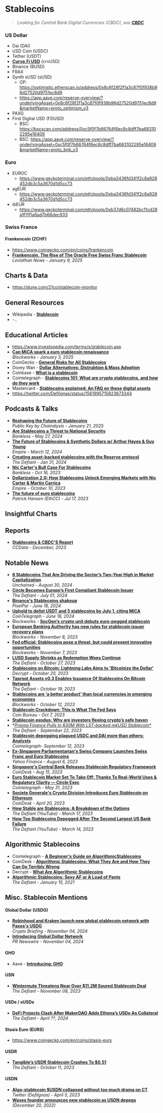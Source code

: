 # Stablecoins

> _Looking for Central Bank Digital Currencies (CBDC), see [**CBDC**](https://github.com/Inside-the-Blocks/Education/blob/main/Central%20Bank%20Digital%20Currency.md)_

### US Dollar
- Dai (DAI)
- USD Coin (USDC) 
- Tether (USDT)
- [**Curve.Fi USD**](/DeFi/Stablecoins/Curve%20USD.md) (crvUSD)
- Binance (BUSD)
- FRAX
- Synth sUSD (sUSD)
  - OP: https://optimistic.etherscan.io/address/0x8c6f28f2f1a3c87f0f938b96d27520d9751ec8d9
  - https://app.aave.com/reserve-overview/?underlyingAsset=0x8c6f28f2f1a3c87f0f938b96d27520d9751ec8d9&marketName=proto_optimism_v3
- PAXG
- First Digital USD (FDUSD)
  - BSC: https://bscscan.com/address/0xc5f0f7b66764f6ec8c8dff7ba683102295e16409
  - BSC: https://app.aave.com/reserve-overview/?underlyingAsset=0xc5f0f7b66764f6ec8c8dff7ba683102295e16409&marketName=proto_bnb_v3 

### Euro
- EUROC
  - https://www.geckoterminal.com/eth/pools/0xba3436fd341f2c8a928452db3c5a3670d1d5cc73
- agEUR
  - https://www.geckoterminal.com/eth/pools/0xba3436fd341f2c8a928452db3c5a3670d1d5cc73
- ibEUR
  - https://www.geckoterminal.com/eth/pools/0xb37d6c07482bc11cd28a1f11f1a6ad7b66dec933

### Swiss France

#### Frankencoin (ZCHF)
- https://www.coingecko.com/en/coins/frankencoin
- [**Frankencoin, The Rise of The Oracle Free Swiss Franc Stablecoin**](https://www.youtube.com/watch?v=4h2gClJt9mg)
  <br/>_Leviathan News - January 9, 2025_

## Charts & Data
- https://dune.com/21co/stablecoin-monitor

## General Resources
- Wikipedia - [**Stablecoin**](https://en.wikipedia.org/wiki/Stablecoin)
- -..

## Educational Articles

- https://www.investopedia.com/terms/s/stablecoin.asp
- [**Can MiCA spark a euro stablecoin renaissance**](https://blockworks.co/news/mica-euro-stablecoin-renaissance)
  <br/>_Blockworks - January 3, 2025_
- CoinGecko - [**General Risks for All Stablecoins**](https://www.coingecko.com/learn/general-risks-for-all-stablecoins)
- Dovey Wan - [**Dollar Alternatives: Distrubtion & Mass Adoption**](https://twitter.com/DoveyWan/status/1725183674868699391)
- Coinbase - [**What is a stablecoin**](https://www.coinbase.com/learn/crypto-basics/what-is-a-stablecoin)
- Cointelegraph - [**Stablecoins 101: What are crypto stablecoins, and how do they work**](https://cointelegraph.com/learn/stablecoins-101-what-are-crypto-stablecoins-and-how-do-they-work)
- Mastercard - [**Stablecoins explained: An FAQ on these digital assets**](https://www.mastercard.com/news/perspectives/2022/stablecoin-crypto-explainer-faq/)
- https://twitter.com/DefiIgnas/status/1561995715823673344
 
## Podcasts & Talks

- [**Reshaping the Future of Stablecoins**](https://www.chainalysis.com/blog/future-of-global-digital-payments-with-stablecoins/)
  <br/>_Public Key by Chainalysis - January 21, 2025_
- [**Are Stablecoins a Threat to National Security**](https://www.youtube.com/watch?v=LRRrhpPPIlo)
  <br/>_Bankless - May 27, 2024_
- [**The Future of Stablecoins & Synthetic Dollars w/ Arthur Hayes & Guy Young**](https://www.youtube.com/watch?v=odZc9nvNVAY)
  <br/>_Empire - March 12, 2024_
- [**Creating asset-backed stablecoins with the Reserve protocol**](https://www.youtube.com/watch?v=WgsvOIjHDmg)
  <br/>_The Defiant - Jan 31, 2024_
- [**Nic Carter's Bull Case For Stablecoins**](https://www.youtube.com/watch?v=iecFhe2THeo)
  <br/>_Bankless - Oct 16, 2023_
- [**Dollarization 2.0: How Stablecoins Unlock Emerging Markets with Nic Carter & Martin Carrica**](https://www.youtube.com/watch?v=27HimK7oZMw)
  <br/>_Empire - October 10, 2023_
- [**The future of euro stablecoins**](https://www.youtube.com/watch?v=WF__4bId9zU)
  <br/>_Patrick Hansen (EthCC) - Jul 17, 2023_

## Insightful Charts

## Reports
- [**Stablecoins & CBDC'S Report**](https://ccdata.io/reports/stablecoins-cbdcs-report-december-2023)
  <br/>_CCData - December, 2023_

## Notable News
- [**6 Stablecoins That Are Driving the Sector’s Two-Year High in Market Capitalization**](https://unchainedcrypto.com/6-stablecoins-that-are-driving-the-sectors-two-year-high-in-market-capitalization/)
  <br/>_Unchained - August 30, 2024_
- [**Circle Becomes Europe’s First Compliant Stablecoin Issuer**](https://thedefiant.io/news/defi/circle-becomes-europe-s-first-compliant-stablecoin-issuer)
  <br/>_The Defiant - July 01, 2024_
- [**Binance's Stablecoins shakeup**](https://www.linkedin.com/posts/thepixelpai_binance-to-restrict-unauthorized-stablecoins-activity-7203878264107331585-OCpX/)
  <br/>_PixelPai - June 18, 2024_
- [**Uphold to delist USDT and 5 stablecoins by July 1, citing MiCA**](https://cointelegraph.com/news/uphold-delist-6-stablecoins-by-july-1-citing-mi-ca)
  <br/>_CoinTelegraph - June 18, 2024_
- Blockworks - [**SocGen’s crypto unit debuts euro-pegged stablecoin**](https://blockworks.co/news/socgen-euro-pegged-stablecoin)
- [**European Banking Authority has new rules for stablecoin issuer recovery plans**](https://blockworks.co/news/european-union-stablecoins-regulation)
  <br/>_Blockworks - November 8, 2023_
- [**Fed official: Stablecoins pose a threat, but could present innovative opportunities**](https://blockworks.co/news/federal-reserve-cbdc-tokenization-stablecoins)
  <br/>_Blockworks - November 7, 2023_
- [**LUSD Supply Shrinks as Redemption Woes Continue**](https://thedefiant.io/lusd-supply-shrinks-as-redemption-woes-continue)
  <br/>_The Defiant - October 27, 2023_
- [**Stablecoins on Bitcoin: Lightning Labs Aims to 'Bitcoinize the Dollar'**](https://decrypt.co/202474/stablecoins-bitcoin-lightning-labs-aims-bitcoinize-dollar)
  <br/>_Decrypt - October 20, 2023_
- [**Taproot Assets v0.3 Enables Issuance Of Stablecoins On Bitcoin Network**](https://thedefiant.io/taproot-assets-v0-3-enables-issuance-of-stablecoins-on-bitcoin-network)
  <br/>_The Defiant - October 19, 2023_
- [**Stablecoins are ‘a better product’ than local currencies in emerging economies**](https://blockworks.co/news/stablecoin-empire-emerging-economies-user-interface)
  <br/>_Blockworks - October 12, 2023_
- [**Stablecoin Crackdown: This is What The Fed Says**](https://www.youtube.com/watch?v=xpit7TmT7Zg)
  <br/>_Coin Bureau - Oct 7, 2023_
- [**Stablecoin exodus: Why are investors fleeing crypto’s safe haven**](https://cointelegraph.com/news/stablecoin-exodus-why-are-investors-fleeing-crypto-s-safe-haven)
- *[*Prisma Finance Pulls In $30M With LST-backed mkUSD Stablecoin**](https://thedefiant.io/prisma-finance-pulls-in-usd30m-with-lst-backed-mkusd-stablecoin)
  <br/>_The Defiant - September 22, 2023_
- [**Stablecoin depegging plagued USDC and DAI more than others: Analysts**](https://cointelegraph.com/news/usdc-dai-depegged-more-than-usdt-sp-global-research)
  <br/>_Cointelegraph- September 12, 2023_
- [**Ex-Singapore Parliamentarian's Swiss Company Launches Swiss Franc and Euro Stablecoins**](https://sg.finance.yahoo.com/news/ex-singapore-parliamentarians-swiss-company-024500505.html)
  <br/>_Yahoo Finance - August 6, 2023_
- [**Singapore's Central Bank Releases Stablecoin Regulatory Framework**](https://www.coindesk.com/policy/2023/08/15/singapores-central-bank-releases-stablecoin-regulatory-framework/)
  <br/>_CoinDesk - Aug 15, 2023_
- [**Euro Stablecoin Market Set To Take Off: Thanks To Real-World Uses & Regulatory Clarity — Circle Exec**](https://cointelegraph.com/news/eu-officials-sign-markets-in-crypto-assets-framework-into-law)
  <br/>_Cointelegraph - May 31, 2023_
- [**Societe Generale's Crypto Division Introduces Euro Stablecoin on Ethereum**](https://www.coindesk.com/business/2023/04/20/societe-generales-crypto-division-introduces-euro-stablecoin-on-ethereum/)
  <br/>_CoinDesk - April 20, 2023_
- [**How Stable are Stablecoins: A Breakdown of the Options**](https://www.youtube.com/watch?v=aOsesTIaM-s)
  <br/>_The Defiant (YouTube) - March 17, 2023_
- [**How Top Stablecoins Depegged After The Second Largest US Bank Failure**](https://www.youtube.com/watch?v=3bzvrQPBuO4)
  <br/>_The Defiant (YouTube) - March 14, 2023_

## Algorithmic Stablecoins

- Cointelegraph - [**A Beginner's Guide on AlgorithmicStablecoins**](https://cointelegraph.com/learn/a-beginner-s-guide-on-algorithmic-stablecoins)
- CoinDesk - [**Algorithmic Stablecoins: What They Are and How They Can Go Terribly Wrong**](https://www.coindesk.com/learn/algorithmic-stablecoins-what-they-are-and-how-they-can-go-terribly-wrong/)
- Decrypt - [**What Are Algorithmic Stablecoins**](https://decrypt.co/resources/what-are-algorithmic-stablecoins)
- [**Algorithmic Stablecoins: Sexy AF or A Load of Pants**](https://www.youtube.com/watch?v=sQ9m9txjF4U)
  <br/>_The Defiant - January 15, 2021_

## Misc. Stablecoin Mentions

####  Global Dollar (USDG)
- [**Robinhood and Kraken launch new global stablecoin network with Paxos's USDG**](https://cryptobriefing.com/launch-usdg-stablecoin-network/)
  <br/>_Crypto Briefing - November 04, 2024_
- [**Introducing Global Dollar Network**](https://www.prnewswire.com/news-releases/introducing-global-dollar-network---an-open-network-to-accelerate-and-reward-global-stablecoin-adoption-driven-by-anchorage-digital-bullish-galaxy-digital-kraken-nuvei-paxos-and-robinhood-302295847.html)
  <br/>_PR Newswire - November 04, 2024_
#### GHO
- Aave - [**Introducing: GHO**](https://governance.aave.com/t/introducing-gho/8730/1)
#### USN 
- [**Wintermute Threatens Near Over $11.2M Soured Stablecoin Deal**](https://thedefiant.io/wintermute-threatens-near-over-usd11-2m-soured-stablecoin-deal)
  <br/>_The Defiant - November 08, 2023_
#### USDe / sUSDe
- [**DeFi Projects Clash After MakerDAO Adds Ethena’s USDe As Collateral**](https://thedefiant.io/defi-projects-clash-after-makerdao-adds-ethena-s-usde-as-collateral)
  <br/>_The Defiant - April ??, 2024_
#### Stasis Euro (EURS)
- https://www.coingecko.com/en/coins/stasis-eurs
#### USDR 
- [**Tangible’s USDR Stablecoin Crashes To $0.51**](https://thedefiant.io/tangible-s-usdr-stablecoin-depegs-to-50-cents)
  <br/>_The Defiant - October 11, 2023_
#### USDN
- [**Algo-stablecoin $USDN collapsed without too much drama on CT**](https://twitter.com/DefiIgnas/status/1643447914294034434)
  <br/>_Twitter (DefiIgnas) - April 5, 2023_
- [**Waves founder announces new stablecoin as USDN depegs**](https://cointelegraph.com/news/waves-founder-announces-new-stablecoin-as-usdn-depegs) _(December 20, 2022)_
